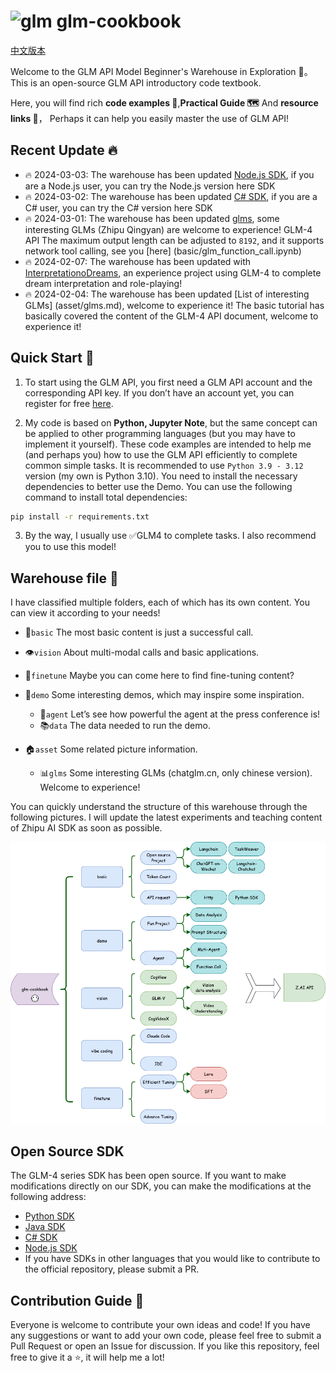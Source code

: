 <h1>
   <img src="asset/glm.png" alt="glm" style="height: 1.5em; vertical-align: bottom;" />
   glm-cookbook
</h1>

[中文版本](README.md)

Welcome to the GLM API Model Beginner's Warehouse in Exploration 📘。 This is an open-source GLM API introductory code textbook.


Here, you will find rich **code examples 👨**,**Practical Guide 🗺** And **resource links 🔗**， Perhaps it can help you easily master the use of GLM API!

## Recent Update 🔥

+ 🔥 2024-03-03: The warehouse has been updated [Node.js SDK](https://github.com/winily/zhipuai-sdk-nodejs-v4), if you are a Node.js user, you can try the Node.js version here SDK
+ 🔥 2024-03-02: The warehouse has been updated [C# SDK](https://github.com/zhipuai/zhipuai-sdk-csharp-v4), if you are a C# user, you can try the C# version here SDK
+ 🔥 2024-03-01: The warehouse has been updated [glms](asset/glms.md), some interesting GLMs (Zhipu Qingyan) are welcome to experience! GLM-4 API
   The maximum output length can be adjusted to `8192`, and it supports network tool calling, see you [here] (basic/glm_function_call.ipynb)
+ 🔥 2024-02-07: The warehouse has been updated with [InterpretationoDreams](demo/interpretationo_dreams), an experience project using GLM-4 to complete dream interpretation and role-playing!
+ 🔥 2024-02-04: The warehouse has been updated [List of interesting GLMs] (asset/glms.md), welcome to experience it! The basic tutorial has basically covered the content of the GLM-4 API document, welcome to experience it!
​

## Quick Start 🚀

1. To start using the GLM API, you first need a GLM API account and the corresponding API key.
    If you don’t have an account yet, you can register for free [here](https://open.bigmodel.cn/).

2. My code is based on **Python, Jupyter Note**, but the same concept can be applied to other programming languages (but you may have to implement it yourself).
    These code examples are intended to help me (and perhaps you) how to use the GLM API efficiently to complete common simple tasks. It is recommended to use `Python 3.9 - 3.12`
    version (my own is Python 3.10). You need to install the necessary dependencies to better use the Demo. You can use the following command to install total dependencies:

```bash
pip install -r requirements.txt
```

3. By the way, I usually use ✅GLM4 to complete tasks. I also recommend you to use this model!

## Warehouse file 📂

I have classified multiple folders, each of which has its own content. You can view it according to your needs!

+ 🌱`basic` The most basic content is just a successful call.

+ 👁️`vision` About multi-modal calls and basic applications.

+ 🔧`finetune` Maybe you can come here to find fine-tuning content?

+ 🎉`demo` Some interesting demos, which may inspire some inspiration.
  + 🤖`agent` Let’s see how powerful the agent at the press conference is!
  + 📚`data` The data needed to run the demo.

+ 🏠`asset` Some related picture information.
  + 📊`glms` Some interesting GLMs (chatglm.cn, only chinese version). Welcome to experience!

You can quickly understand the structure of this warehouse through the following pictures. I will update the latest experiments and teaching content of Zhipu AI SDK as soon as possible.

![Implementation schematic diagram](asset/plan.png)


## Open Source SDK

The GLM-4 series SDK has been open source. If you want to make modifications directly on our SDK, you can make the modifications at the following address:
+ [Python SDK](https://github.com/zhipuai/zhipuai-sdk-python-v4)
+ [Java SDK](https://github.com/zhipuai/zhipuai-sdk-java-v4)
+ [C# SDK](https://github.com/zhipuai/zhipuai-sdk-csharp-v4)
+ [Node.js SDK](https://github.com/winily/zhipuai-sdk-nodejs-v4)
+ If you have SDKs in other languages ​​that you would like to contribute to the official repository, please submit a PR.


## Contribution Guide 🤝

Everyone is welcome to contribute your own ideas and code! If you have any suggestions or want to add your own code, please feel free to submit a Pull Request or open an Issue for discussion.
If you like this repository, feel free to give it a ⭐, it will help me a lot!